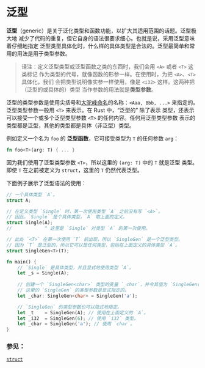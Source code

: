 # 泛型

**泛型**（generic）是关于泛化类型和函数功能，以扩大其适用范围的话题。泛型极大地
减少了代码的重复，但它自身的语法很要求细心。也就是说，采用泛型意味着仔细地指定
泛型类型具体化时，什么样的具体类型是合法的。泛型最简单和常用的用法是用于类型参数。

> 译注：定义泛型类型或泛型函数之类的东西时，我们会用 `<A>` 或者 `<T>` 这类标记
> 作为类型的代号，就像函数的形参一样。在使用时，为把 `<A>`、`<T>` 具体化，我们
> 会把类型说明像实参一样使用，像是 `<i32>` 这样。这两种把（泛型的或具体的）类型
> 当作参数的用法就是**类型参数**。

泛型的类型参数是使用尖括号和[大驼峰命名][camelcase]的名称：`<Aaa, Bbb, ...>`
 来指定的。泛型类型参数一般用 `<T>` 来表示。在 Rust 中，“泛型的” 除了表示
类型，还表示可以接受一个或多个泛型类型参数 `<T>` 的任何内容。任何用泛型类型参数
表示的类型都是泛型，其他的类型都是具体（非泛型）类型。

例如定义一个名为 `foo` 的 **泛型函数**，它可接受类型为 `T` 的任何参数 `arg`：

```rust
fn foo<T>(arg: T) { ... }
```

因为我们使用了泛型类型参数 `<T>`，所以这里的 `(arg: T)` 中的 `T` 就是泛型
类型。即使 `T` 在之前被定义为 `struct`，这里的 `T` 仍然代表泛型。

下面例子展示了泛型语法的使用：

```rust
// 一个具体类型 `A`。
struct A;

// 在定义类型 `Single` 时，第一次使用类型 `A` 之前没有写 `<A>`。
// 因此，`Single` 是个具体类型，`A` 取上面的定义。
struct Single(A);
//            ^ 这里是 `Single` 对类型 `A` 的第一次使用。

// 此处 `<T>` 在第一次使用 `T` 前出现，所以 `SingleGen` 是一个泛型类型。
// 因为 `T` 是泛型的，所以它可以是任何类型，包括在上面定义的具体类型 `A`。
struct SingleGen<T>(T);

fn main() {
    // `Single` 是具体类型，并且显式地使用类型 `A`。
    let _s = Single(A);
    
    // 创建一个 `SingleGen<char>` 类型的变量 `_char`，并令其值为 `SingleGen('a')`
    // 这里的 `SingleGen` 的类型参数是显式指定的。
    let _char: SingleGen<char> = SingleGen('a');

    // `SingleGen` 的类型参数也可以隐式地指定。
    let _t    = SingleGen(A); // 使用在上面定义的 `A`。
    let _i32  = SingleGen(6); // 使用 `i32` 类型。
    let _char = SingleGen('a'); // 使用 `char`。
}
```

### 参见：

[`struct`][structs]

[structs]: rust-tutorial/docs/custom_types/structs.md
[camelcase]: https://en.wikipedia.org/wiki/CamelCase

